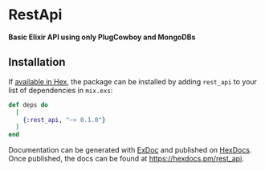 # RestApi

**Basic Elixir API using only PlugCowboy and MongoDBs**

## Installation

If [available in Hex](https://hex.pm/docs/publish), the package can be installed
by adding `rest_api` to your list of dependencies in `mix.exs`:

```elixir
def deps do
  [
    {:rest_api, "~> 0.1.0"}
  ]
end
```

Documentation can be generated with [ExDoc](https://github.com/elixir-lang/ex_doc)
and published on [HexDocs](https://hexdocs.pm). Once published, the docs can
be found at <https://hexdocs.pm/rest_api>.
